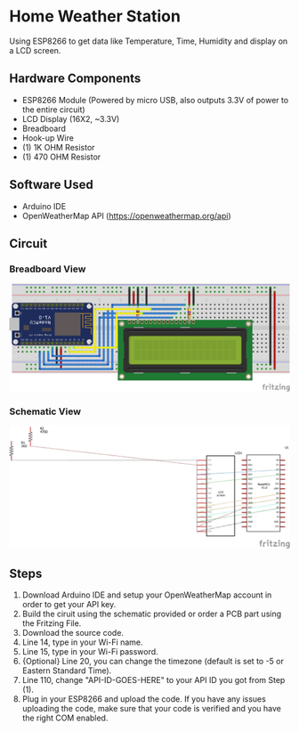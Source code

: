 # Home Weather Station
Using ESP8266 to get data like Temperature, Time, Humidity and display on a LCD screen.

## Hardware Components
* ESP8266 Module (Powered by micro USB, also outputs 3.3V of power to the entire circuit)
* LCD Display (16X2, ~3.3V)
* Breadboard 
* Hook-up Wire
* (1) 1K OHM Resistor
* (1) 470 OHM Resistor 

## Software Used
* Arduino IDE
* OpenWeatherMap API (https://openweathermap.org/api)

## Circuit 

### Breadboard View
![Breadboard View](https://github.com/sirakberhane/Home-Weather-Station/blob/master/Breadboard-Weather.jpg)

### Schematic View
![Schematic View](https://github.com/sirakberhane/Home-Weather-Station/blob/master/Schematic-Weather.jpg)

## Steps
1. Download Arduino IDE and setup your OpenWeatherMap account in order to get your API key.
2. Build the ciruit using the schematic provided or order a PCB part using the Fritzing File.
3. Download the source code.
4. Line 14, type in your Wi-Fi name.
5. Line 15, type in your Wi-Fi password.
6. {Optional} Line 20, you can change the timezone (default is set to -5 or Eastern Standard Time).
7. Line 110, change "API-ID-GOES-HERE" to your API ID you got from Step (1).
8. Plug in your ESP8266 and upload the code. If you have any issues uploading the code, 
    make sure that your code is verified and you have the right COM enabled. 

